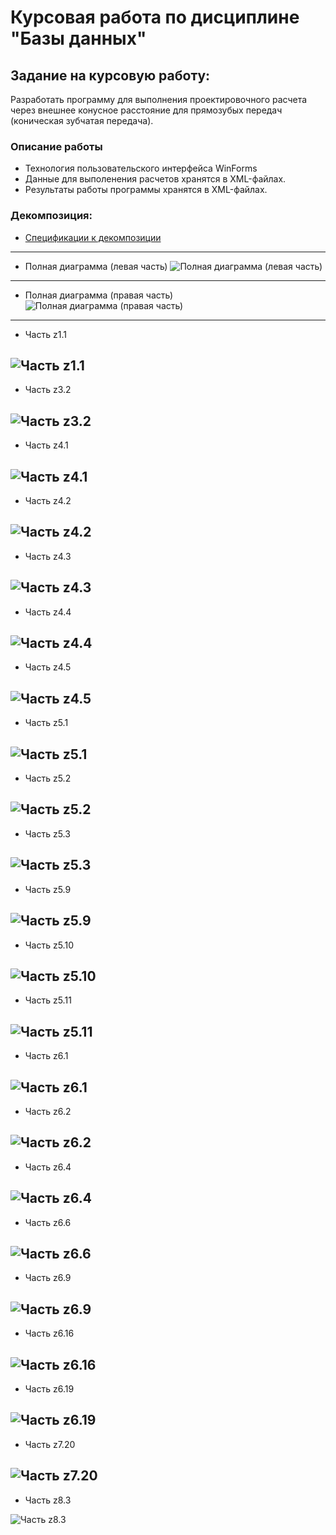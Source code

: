 # Курсовая работа по дисциплине "Базы данных"
## Задание на курсовую работу:
Разработать программу для выполнения проектировочного расчета через внешнее конусное расстояние для прямозубых передач (коническая зубчатая передача).
### Описание работы
* Технология пользовательского интерфейса WinForms
* Данные для выполенения расчетов хранятся в XML-файлах.
* Результаты работы программы хранятся в XML-файлах.
### Декомпозиция:
* [Спецификации к декомпозиции](https://github.com/aggink/Course_work2/blob/main/Documents/%D0%A1%D0%BF%D0%B5%D1%86%D0%B8%D1%84%D0%B8%D0%BA%D0%B0%D1%86%D0%B8%D0%B8%20%D0%BA%20%D0%B4%D0%B5%D0%BA%D0%BE%D0%BC%D0%BF%D0%BE%D0%B7%D0%B8%D1%86%D0%B8%D0%B8.pdf)
---
* Полная диаграмма (левая часть)
![Полная диаграмма (левая часть)](https://github.com/aggink/Course_work2/blob/main/Images/%D0%94%D0%B5%D0%BA%D0%BE%D0%BC%D0%BF%D0%BE%D0%B7%D0%B8%D1%86%D0%B8%D1%8F.%20%D0%A7%D0%B0%D1%81%D1%82%D1%8C%201.jpg)
---
* Полная диаграмма (правая часть)
![Полная диаграмма (правая часть)](https://github.com/aggink/Course_work2/blob/main/Images/%D0%94%D0%B5%D0%BA%D0%BE%D0%BC%D0%BF%D0%BE%D0%B7%D0%B8%D1%86%D0%B8%D1%8F.%20%D0%A7%D0%B0%D1%81%D1%82%D1%8C%202.jpg)
---
* Часть z1.1  

![Часть z1.1](https://github.com/aggink/Course_work2/blob/main/Images/z1.1.jpg)
---
* Часть z3.2  

![Часть z3.2](https://github.com/aggink/Course_work2/blob/main/Images/z3.2.jpg)
---
* Часть z4.1 
 
![Часть z4.1](https://github.com/aggink/Course_work2/blob/main/Images/z4.1.jpg)
---
* Часть z4.2  

![Часть z4.2](https://github.com/aggink/Course_work2/blob/main/Images/z4.2.jpg)
---
* Часть z4.3  

![Часть z4.3](https://github.com/aggink/Course_work2/blob/main/Images/z4.3.jpg)
---
* Часть z4.4  

![Часть z4.4](https://github.com/aggink/Course_work2/blob/main/Images/z4.4.jpg)
---
* Часть z4.5  

![Часть z4.5](https://github.com/aggink/Course_work2/blob/main/Images/z4.5.jpg)
---
* Часть z5.1  

![Часть z5.1](https://github.com/aggink/Course_work2/blob/main/Images/z5.1.jpg)
---
* Часть z5.2  

![Часть z5.2](https://github.com/aggink/Course_work2/blob/main/Images/z5.2.jpg)
---
* Часть z5.3  

![Часть z5.3](https://github.com/aggink/Course_work2/blob/main/Images/z5.3.jpg)
---
* Часть z5.9  

![Часть z5.9](https://github.com/aggink/Course_work2/blob/main/Images/z5.9.jpg)
---
* Часть z5.10  

![Часть z5.10](https://github.com/aggink/Course_work2/blob/main/Images/z5.10.jpg)
---
* Часть z5.11  

![Часть z5.11](https://github.com/aggink/Course_work2/blob/main/Images/z5.11.jpg)
---
* Часть z6.1  

![Часть z6.1](https://github.com/aggink/Course_work2/blob/main/Images/z6.1.jpg)
---
* Часть z6.2  

![Часть z6.2](https://github.com/aggink/Course_work2/blob/main/Images/z6.2.jpg)
---
* Часть z6.4  

![Часть z6.4](https://github.com/aggink/Course_work2/blob/main/Images/z6.4.jpg)
---
* Часть z6.6  

![Часть z6.6](https://github.com/aggink/Course_work2/blob/main/Images/z6.6.jpg)
---
* Часть z6.9  

![Часть z6.9](https://github.com/aggink/Course_work2/blob/main/Images/z6.9.jpg)
---
* Часть z6.16  

![Часть z6.16](https://github.com/aggink/Course_work2/blob/main/Images/z6.16.jpg)
---
* Часть z6.19  

![Часть z6.19](https://github.com/aggink/Course_work2/blob/main/Images/z6.19.jpg)
---
* Часть z7.20  

![Часть z7.20](https://github.com/aggink/Course_work2/blob/main/Images/z7.20.jpg)
---
* Часть z8.3  

![Часть z8.3](https://github.com/aggink/Course_work2/blob/main/Images/z8.3.jpg)
